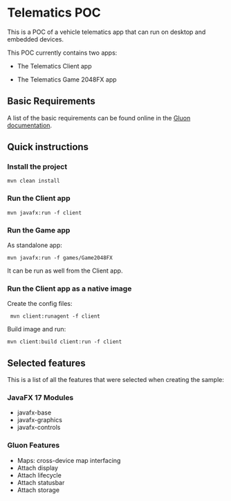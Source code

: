 # Telematics POC

This is a POC of a vehicle telematics app that can run on desktop and embedded devices.

This POC currently contains two apps:

 - The Telematics Client app 

 - The Telematics Game 2048FX app

## Basic Requirements

A list of the basic requirements can be found online in the [Gluon documentation](https://docs.gluonhq.com/#_requirements).

## Quick instructions

### Install the project

    mvn clean install
    
### Run the Client app

    mvn javafx:run -f client

### Run the Game app

As standalone app:

    mvn javafx:run -f games/Game2048FX
    
It can be run as well from the Client app.

### Run the Client app as a native image

Create the config files:

     mvn client:runagent -f client

 Build image and run:
 
    mvn client:build client:run -f client

## Selected features

This is a list of all the features that were selected when creating the sample:

### JavaFX 17 Modules

 - javafx-base
 - javafx-graphics
 - javafx-controls

### Gluon Features

 - Maps: cross-device map interfacing
 - Attach display
 - Attach lifecycle
 - Attach statusbar
 - Attach storage
